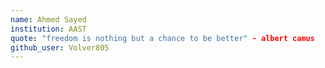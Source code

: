 ```yaml
---
name: Ahmed Sayed
institution: AAST 
quote: "freedom is nothing but a chance to be better" - albert camus
github_user: Volver805
---
```

